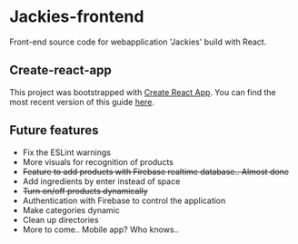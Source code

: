# Jackies-frontend

Front-end source code for webapplication 'Jackies' build with React. 

## Create-react-app

This project was bootstrapped with [Create React App](https://github.com/facebookincubator/create-react-app).
You can find the most recent version of this guide [here](https://github.com/facebookincubator/create-react-app/blob/master/packages/react-scripts/template/README.md).


## Future features

* Fix the ESLint warnings
* More visuals for recognition of products
* ~~Feature to add products with Firebase realtime database.. Almost done~~
* Add ingredients by enter instead of space
* ~~Turn on/off products dynamically~~
* Authentication with Firebase to control the application
* Make categories dynamic
* Clean up directories
* More to come.. Mobile app? Who knows..

